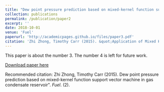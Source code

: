 ```yaml
---
title: "Dew point pressure prediction based on mixed-kernel function support vector machine in gas condensate reservoir" 
collection: publications
permalink: /publication/paper2
excerpt: ''
date: 2018-10-01
venue: 'Fuel'
paperurl: 'http://academicpages.github.io/files/paper3.pdf'
citation: 'Zhi Zhong, Timothy Carr (2015). &quot;Application of Mixed Kernels Function (MKF) Based Support Vector Regression Model (SVR) for CO2 Reservoir Oil Minimum Miscibility Pressure Prediction.&quot; <i>Fuel</i>. (1).'
---
```

This paper is about the number 3. The number 4 is left for future work.

[Download paper here](http://academicpages.github.io/files/paper3.pdf)

Recommended citation: Zhi Zhong, Timothy Carr (2015). Dew point pressure prediction based on mixed-kernel function support vector machine in gas condensate reservoir". <i>Fuel</i>. (2).

